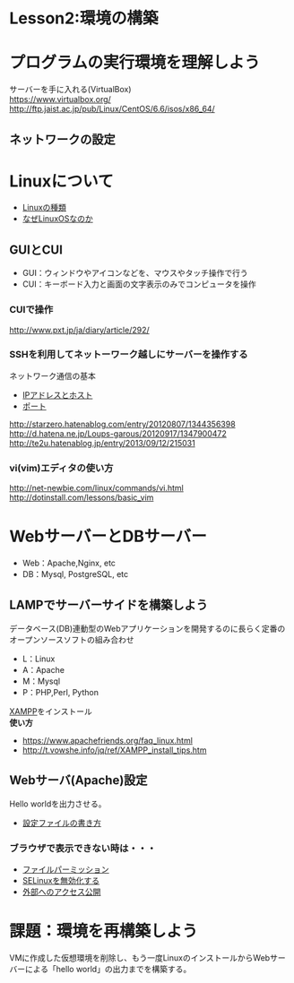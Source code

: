 Lesson2:環境の構築
====

# プログラムの実行環境を理解しよう
サーバーを手に入れる(VirtualBox)  
<https://www.virtualbox.org/>  
<http://ftp.jaist.ac.jp/pub/Linux/CentOS/6.6/isos/x86_64/>  

## ネットワークの設定


# Linuxについて
* [Linuxの種類](http://linux.pgtop.net/)
* [なぜLinuxOSなのか](http://www.obenri.com/_myserver/linux.html)

## GUIとCUI
* GUI：ウィンドウやアイコンなどを、マウスやタッチ操作で行う
* CUI：キーボード入力と画面の文字表示のみでコンピュータを操作

### CUIで操作
<http://www.pxt.jp/ja/diary/article/292/>

### SSHを利用してネットーワーク越しにサーバーを操作する
ネットワーク通信の基本

* [IPアドレスとホスト](http://x68000.q-e-d.net/~68user/net/net-1.html)  
* [ポート](http://www.cman.jp/network/term/port.html)

<http://starzero.hatenablog.com/entry/20120807/1344356398>
<http://d.hatena.ne.jp/Loups-garous/20120917/1347900472>
<http://te2u.hatenablog.jp/entry/2013/09/12/215031>

### vi(vim)エディタの使い方
<http://net-newbie.com/linux/commands/vi.html>  
<http://dotinstall.com/lessons/basic_vim>  

# WebサーバーとDBサーバー
* Web：Apache,Nginx, etc
* DB：Mysql, PostgreSQL, etc

## LAMPでサーバーサイドを構築しよう
データベース(DB)連動型のWebアプリケーションを開発するのに長らく定番のオープンソースソフトの組み合わせ

* L：Linux
* A：Apache
* M：Mysql
* P：PHP,Perl, Python  

[XAMPP](https://www.apachefriends.org/jp/index.html)をインストール  
__使い方__
+ https://www.apachefriends.org/faq_linux.html
+ http://t.vowshe.info/jq/ref/XAMPP_install_tips.htm

## Webサーバ(Apache)設定
Hello worldを出力させる。
* [設定ファイルの書き方](http://www.adminweb.jp/apache/)

### ブラウザで表示できない時は・・・
* [ファイルパーミッション](http://www.tku.ac.jp/~densan/local/permission/permission.htm)
* [SELinuxを無効化する](http://rfs.jp/server/security/selinux01.html)
* [外部へのアクセス公開](http://agrimo.jp/wp/?page_id=882)


# 課題：環境を再構築しよう
VMに作成した仮想環境を削除し、もう一度LinuxのインストールからWebサーバーによる「hello world」の出力までを構築する。
